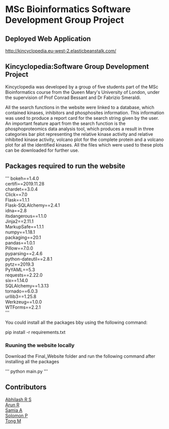 # MSc Bioinformatics Software Development Group Project 

## Deployed Web Application
http://kincyclopedia.eu-west-2.elasticbeanstalk.com/

## Kincyclopedia:Software Group Development Project
Kincyclopedia was developed by a group of five students part of the MSc Bioinformatics course from the Queen Mary's University of London, under the supervision of Prof Conrad Bessant and Dr Fabrizio Smeraldi.

All the search functions in the website were linked to a database, which contained kinases, inhibitors and phosphosites information. This information was used to produce a report card for the search string given by the user. An important feature apart from the search function is the phosphoproteomics data analysis tool, which produces a result in three categories bar plot representing the relative kinase activity and relative inhibited kinase activity, volcano plot for the complete protein and a volcano plot for all the identified kinases. All the files which were used to these plots can be downloaded for further use.


## Packages required to run the website
'''
bokeh==1.4.0 <br/>
certifi==2019.11.28 <br/>
chardet==3.0.4 <br/>
Click==7.0 <br/>
Flask==1.1.1 <br/>
Flask-SQLAlchemy==2.4.1 <br/>
idna==2.8 <br/>
itsdangerous==1.1.0 <br/>
Jinja2==2.11.1 <br/>
MarkupSafe==1.1.1 <br/>
numpy==1.18.1 <br/>
packaging==20.1 <br/>
pandas==1.0.1 <br/>
Pillow==7.0.0 <br/>
pyparsing==2.4.6 <br/>
python-dateutil==2.8.1 <br/>
pytz==2019.3 <br/>
PyYAML==5.3 <br/>
requests==2.22.0 <br/>
six==1.14.0 <br/>
SQLAlchemy==1.3.13 <br/>
tornado==6.0.3 <br/>
urllib3==1.25.8 <br/>
Werkzeug==1.0.0 <br/>
WTForms==2.2.1 <br/>
'''

You could install all the packages bby using the following command:

pip install -r requirements.txt

### Ruuning the website locally

Download the Final_Website folder and run the following command after installing all the packages

'''
python main.py
'''

## Contributors

[Abhilash R S](https://github.com/A6h9lash) <br/>
[Arun R](https://github.com/ArunRetnakumar) <br/>
[Samia A](https://github.com/sasvid) <br/>
[Solomon P](https://github.com/studgesol) <br/>
[Tong M](https://github.com/Tong186) <br/>
